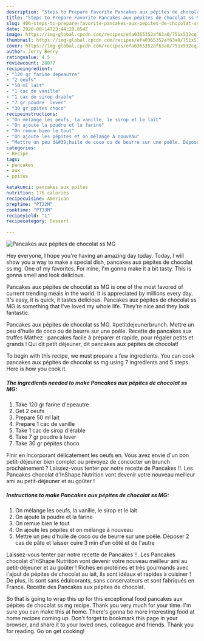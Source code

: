 ```yaml
---
description: "Steps to Prepare Favorite Pancakes aux pépites de chocolat ss MG"
title: "Steps to Prepare Favorite Pancakes aux pépites de chocolat ss MG"
slug: 406-steps-to-prepare-favorite-pancakes-aux-pepites-de-chocolat-ss-mg
date: 2020-08-14T23:44:20.854Z
image: https://img-global.cpcdn.com/recipes/efa0365352af63a0/751x532cq70/pancakes-aux-pepites-de-chocolat-ss-mg-photo-principale-de-la-recette.jpg
thumbnail: https://img-global.cpcdn.com/recipes/efa0365352af63a0/751x532cq70/pancakes-aux-pepites-de-chocolat-ss-mg-photo-principale-de-la-recette.jpg
cover: https://img-global.cpcdn.com/recipes/efa0365352af63a0/751x532cq70/pancakes-aux-pepites-de-chocolat-ss-mg-photo-principale-de-la-recette.jpg
author: Jerry Berry
ratingvalue: 4.5
reviewcount: 28077
recipeingredient:
- "120 gr farine depeautre"
- "2 oeufs"
- "50 ml lait"
- "1 cac de vanille"
- "1 cac de sirop drable"
- "7 gr poudre  lever"
- "30 gr ppites choco"
recipeinstructions:
- "On mélange les oeufs, la vanille, le sirop et le lait"
- "On ajoute la poudre et la farine"
- "On remue bien le tout"
- "On ajoute les pépites et on mélange à nouveau"
- "Mettre un peu d&#39;huile de coco ou de beurre sur une poêle. Déposer 2 cas de pâte et laisser cuire 3 min d&#39;un côté et de l&#39;autre"
categories:
- Recipe
tags:
- pancakes
- aux
- ppites

katakunci: pancakes aux ppites 
nutrition: 176 calories
recipecuisine: American
preptime: "PT22M"
cooktime: "PT33M"
recipeyield: "1"
recipecategory: Dessert

---
```



![Pancakes aux pépites de chocolat ss MG](https://img-global.cpcdn.com/recipes/efa0365352af63a0/751x532cq70/pancakes-aux-pepites-de-chocolat-ss-mg-photo-principale-de-la-recette.jpg)

Hey everyone, I hope you're having an amazing day today. Today, I will show you a way to make a special dish, pancakes aux pépites de chocolat ss mg. One of my favorites. For mine, I'm gonna make it a bit tasty. This is gonna smell and look delicious.

Pancakes aux pépites de chocolat ss MG is one of the most favored of current trending meals in the world. It is appreciated by millions every day. It's easy, it is quick, it tastes delicious. Pancakes aux pépites de chocolat ss MG is something that I've loved my whole life. They're nice and they look fantastic.

Pancakes aux pépites de chocolat ss MG. #petitdejeunerbrunch. Mettre un peu d&#39;huile de coco ou de beurre sur une poêle. Recette de pancakes aux truffes Mathez : pancakes facile à préparer et rapide, pour régaler petits et grands ! Qui dit petit déjeuner, dit pancakes aux pépites de chocolat!


To begin with this recipe, we must prepare a few ingredients. You can cook pancakes aux pépites de chocolat ss mg using 7 ingredients and 5 steps. Here is how you cook it.

<!--inarticleads1-->

##### The ingredients needed to make Pancakes aux pépites de chocolat ss MG:

1. Take 120 gr farine d&#39;epeautre
1. Get 2 oeufs
1. Prepare 50 ml lait
1. Prepare 1 cac de vanille
1. Take 1 cac de sirop d&#39;érable
1. Take 7 gr poudre à lever
1. Take 30 gr pépites choco


Finir en incorporant délicatement les oeufs en. Vous avez envie d&#39;un bon petit-déjeuner bien complet ou prévoyez de concocter un brunch prochainement ? Laissez-vous tenter par notre recette de Pancakes !!. Les Pancakes chocolat d&#39;InShape Nutrition vont devenir votre nouveau meilleur ami au petit-déjeuner et au goûter ! 

<!--inarticleads2-->

##### Instructions to make Pancakes aux pépites de chocolat ss MG:

1. On mélange les oeufs, la vanille, le sirop et le lait
1. On ajoute la poudre et la farine
1. On remue bien le tout
1. On ajoute les pépites et on mélange à nouveau
1. Mettre un peu d&#39;huile de coco ou de beurre sur une poêle. Déposer 2 cas de pâte et laisser cuire 3 min d&#39;un côté et de l&#39;autre


Laissez-vous tenter par notre recette de Pancakes !!. Les Pancakes chocolat d&#39;InShape Nutrition vont devenir votre nouveau meilleur ami au petit-déjeuner et au goûter ! Riches en protéines et très gourmands avec l&#39;ajout de pépites de chocolat au lait, ils sont idéaux et rapides à cuisiner ! De plus, ils sont sans édulcorants, sans conservateurs et sont fabriqués en France. Recette des Pancakes aux pépites de chocolat. 

So that is going to wrap this up for this exceptional food pancakes aux pépites de chocolat ss mg recipe. Thank you very much for your time. I'm sure you can make this at home. There's gonna be more interesting food at home recipes coming up. Don't forget to bookmark this page in your browser, and share it to your loved ones, colleague and friends. Thank you for reading. Go on get cooking!
